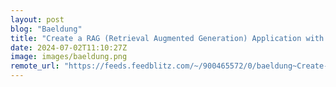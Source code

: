 ```yaml
---
layout: post
blog: "Baeldung"
title: "Create a RAG (Retrieval Augmented Generation) Application with Redis and Spring AI"
date: 2024-07-02T11:10:27Z
image: images/baeldung.png
remote_url: "https://feeds.feedblitz.com/~/900465572/0/baeldung~Create-a-RAG-Retrieval-Augmented-Generation-Application-with-Redis-and-Spring-AI"
---
```

